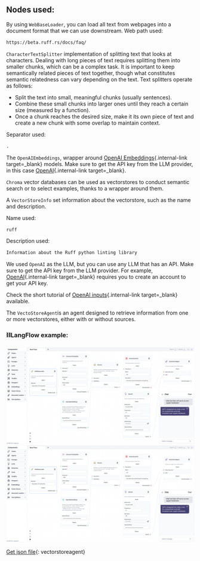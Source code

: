 ## Nodes used:

By using `WebBaseLoader`, you can load all text from webpages into a document format that we can use downstream. Web path used:
``` txt
https://beta.ruff.rs/docs/faq/
```

`CharacterTextSplitter` implementation of splitting text that looks at characters. Dealing with long pieces of text requires splitting them into smaller chunks, which can be a complex task. It is important to keep semantically related pieces of text together, though what constitutes semantic relatedness can vary depending on the text.
Text splitters operate as follows:

- Split the text into small, meaningful chunks (usually sentences).
- Combine these small chunks into larger ones until they reach a certain size (measured by a function).
- Once a chunk reaches the desired size, make it its own piece of text and create a new chunk with some overlap to maintain context.

Separator used:
``` txt
.
```

The `OpenAIEmbeddings`, wrapper around [OpenAI Embeddings](https://platform.openai.com/docs/guides/embeddings/what-are-embeddings){.internal-link target=_blank} models. Make sure to get the API key from the LLM provider, in this case [OpenAI](https://platform.openai.com/account/api-keys){.internal-link target=_blank}.

`Chroma` vector databases can be used as vectorstores to conduct semantic search or to select examples, thanks to a wrapper around them.

A `VectorStoreInfo` set information about the vectorstore, such as the name and description.

Name used:
``` txt
ruff
```
Description used:
``` txt
Information about the Ruff python linting library
```

We used `OpenAI` as the LLM, but you can use any LLM that has an API. Make sure to get the API key from the LLM provider. For example, [OpenAI](https://platform.openai.com/account/api-keys){.internal-link target=_blank} requires you to create an account to get your API key.

Check the short tutorial of [OpenAI inputs](llms.md){.internal-link target=_blank} available.



The `VectoStoreAgent`is an agent designed to retrieve information from one or more vectorstores, either with or without sources.

### ⛓️LangFlow example:

![!Description](img/vectorstore-agent.png#only-dark)
![!Description](img/vectorstore-agent.png#only-light)

[Get json file](data/Vectorstore-agent.json){: vectorstoreagent}
